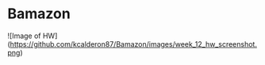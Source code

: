 # Bamazon

![Image of HW]
(https://github.com/kcalderon87/Bamazon/images/week_12_hw_screenshot.png)
